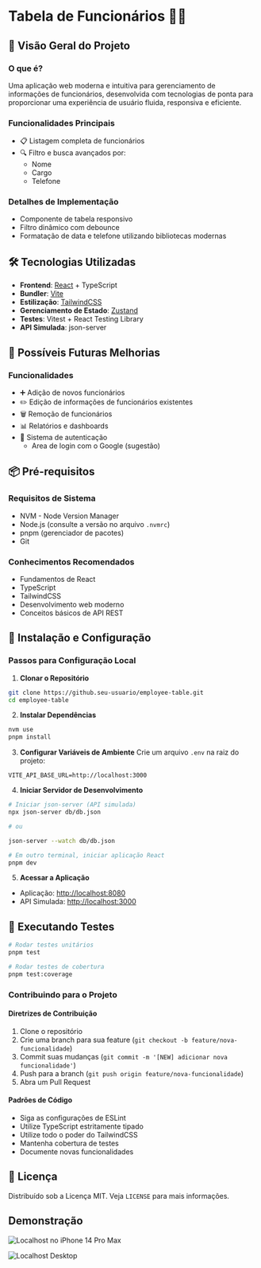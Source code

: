 # Tabela de Funcionários 👥💼

## 🌟 Visão Geral do Projeto

### O que é?
Uma aplicação web moderna e intuitiva para gerenciamento de informações de funcionários, desenvolvida com tecnologias de ponta para proporcionar uma experiência de usuário fluida, responsiva e eficiente.

### Funcionalidades Principais
- 📋 Listagem completa de funcionários
- 🔍 Filtro e busca avançados por:
  - Nome
  - Cargo
  - Telefone

### Detalhes de Implementação
  - Componente de tabela responsivo
  - Filtro dinâmico com debounce
  - Formatação de data e telefone utilizando bibliotecas modernas

## 🛠️ Tecnologias Utilizadas
- **Frontend**: [React](https://react.dev/) + TypeScript
- **Bundler**: [Vite](https://vite.dev/)
- **Estilização**: [TailwindCSS](https://tailwindcss.com/)
- **Gerenciamento de Estado**: [Zustand](https://zustand-demo.pmnd.rs/)
- **Testes**: Vitest + React Testing Library
- **API Simulada**: json-server

## 🔧 Possíveis Futuras Melhorias

### Funcionalidades 
- ➕ Adição de novos funcionários
- ✏️ Edição de informações de funcionários existentes
- 🗑️ Remoção de funcionários
- 📊 Relatórios e dashboards
- 🔐 Sistema de autenticação
  - Area de login com o Google (sugestão)

## 📦 Pré-requisitos

### Requisitos de Sistema
- NVM - Node Version Manager
- Node.js (consulte a versão no arquivo `.nvmrc`)
- pnpm (gerenciador de pacotes)
- Git

### Conhecimentos Recomendados
- Fundamentos de React
- TypeScript
- TailwindCSS
- Desenvolvimento web moderno
- Conceitos básicos de API REST

## 🚀 Instalação e Configuração

### Passos para Configuração Local

1. **Clonar o Repositório**
```bash
git clone https://github.seu-usuario/employee-table.git
cd employee-table
```

2. **Instalar Dependências**
```bash
nvm use
pnpm install
```

3. **Configurar Variáveis de Ambiente**
Crie um arquivo `.env` na raiz do projeto:
```
VITE_API_BASE_URL=http://localhost:3000
```

4. **Iniciar Servidor de Desenvolvimento**
```bash
# Iniciar json-server (API simulada)
npx json-server db/db.json

# ou

json-server --watch db/db.json

# Em outro terminal, iniciar aplicação React
pnpm dev
```

5. **Acessar a Aplicação**
- Aplicação: [http://localhost:8080](http://localhost:8080)
- API Simulada: [http://localhost:3000](http://localhost:3000)

## 🧪 Executando Testes

```bash
# Rodar testes unitários
pnpm test

# Rodar testes de cobertura
pnpm test:coverage
```

### Contribuindo para o Projeto

#### Diretrizes de Contribuição
1. Clone o repositório
2. Crie uma branch para sua feature (`git checkout -b feature/nova-funcionalidade`)
3. Commit suas mudanças (`git commit -m '[NEW] adicionar nova funcionalidade'`)
4. Push para a branch (`git push origin feature/nova-funcionalidade`)
5. Abra um Pull Request

#### Padrões de Código
- Siga as configurações de ESLint
- Utilize TypeScript estritamente tipado
- Utilize todo o poder do TailwindCSS
- Mantenha cobertura de testes
- Documente novas funcionalidades

## 📄 Licença
Distribuído sob a Licença MIT. Veja `LICENSE` para mais informações.

## Demonstração

![Localhost no iPhone 14 Pro Max](https://tinypic.host/image/localhost-8080-%28iPhone-14-Pro-Max%29.3GqCrz)

![Localhost Desktop](https://tinypic.host/image/localhost-8080.3GqGHU)
